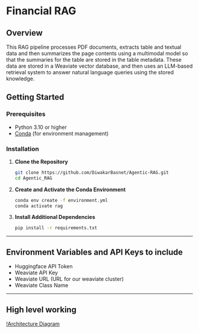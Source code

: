 # Financial RAG

## Overview

This RAG pipeline processes PDF documents, extracts table and textual data and then summarizes the page contents using a multimodal model so that the summaries for the table are stored in the table metadata.
These data are stored in a Weaviate vector database, and then uses an LLM-based retrieval system to answer natural language queries using the stored knowledge.

## Getting Started

### Prerequisites

* Python 3.10 or higher
* [Conda](https://docs.conda.io/en/latest/) (for environment management)

### Installation

1. **Clone the Repository**

   ```bash
   git clone https://github.com/DiwakarBasnet/Agentic-RAG.git
   cd Agentic_RAG
   ```

2. **Create and Activate the Conda Environment**

   ```bash
   conda env create -f environment.yml
   conda activate rag
   ```

3. **Install Additional Dependencies**

   ```bash
   pip install -r requirements.txt
   ```
---

## Environment Variables and API Keys to include
* Huggingface API Token
* Weaviate API Key
* Weaviate URL (URL for our weaviate cluster)
* Weaviate Class Name

---

## High level working

[!Architecture Diagram](assets/pipeline_diagram.png)
